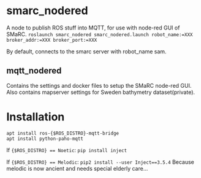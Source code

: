 # smarc_nodered
A node to publish ROS stuff into MQTT, for use with node-red GUI of SMaRC.
`roslaunch smarc_nodered smarc_nodered.launch robot_name:=XXX broker_addr:=XXX broker_port:=XXX`

By default, connects to the smarc server with robot_name sam.

## mqtt_nodered
Contains the settings and docker files to setup the SMaRC node-red GUI.
Also contains mapserver settings for Sweden bathymetry dataset(private).

# Installation
```
apt install ros-{$ROS_DISTRO}-mqtt-bridge
apt install python-paho-mqtt
```

If `{$ROS_DISTRO} == Noetic`: `pip install inject`

If `{$ROS_DISTRO} == Melodic`: `pip2 install --user Inject==3.5.4`
Because melodic is now ancient and needs special elderly care...

